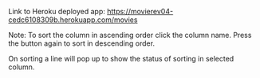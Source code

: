 Link to Heroku deployed app:
https://movierev04-cedc6108309b.herokuapp.com/movies

Note:
To sort the column in ascending order click the column name.
Press the button again to sort in descending order.

On sorting a line will pop up to show the status of sorting in selected column.


